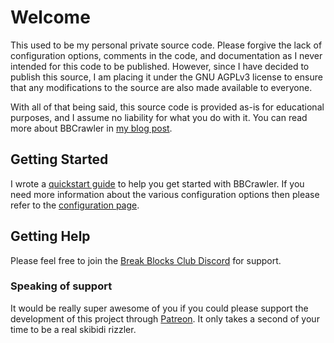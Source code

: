 # Welcome
This used to be my personal private source code. Please forgive the lack of configuration options, comments in the code, and documentation as I never intended for this code to be published.
However, since I have decided to publish this source, I am placing it under the GNU AGPLv3 license to ensure that any modifications to the source are also made available to everyone.

With all of that being said, this source code is provided as-is for educational purposes, and I assume no liability for what you do with it. You can read more about BBCrawler in [my blog post](https://www.xnite.me/projects/minecraft/2024/12/25/bbcrawler-minecraft-server-scanner.html).

## Getting Started
I wrote a [quickstart guide](https://github.com/xnite/BBCrawler/wiki/Quick-Start) to help you get started with BBCrawler. If you need more information about the various configuration options then please refer to the [configuration page](https://github.com/xnite/BBCrawler/wiki/Configuration).

## Getting Help
Please feel free to join the [Break Blocks Club Discord](https://discord.gg/3RUjaRzdKv) for support.

### Speaking of support
It would be really super awesome of you if you could please support the development of this project through [Patreon](https://patreon.com/BreakBlocks). It only takes a second of your time to be a real skibidi rizzler.
